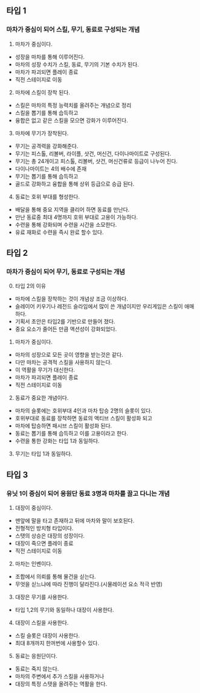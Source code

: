## 타입 1
### 마차가 중심이 되어 스킬, 무기, 동료로 구성되는 개념
1) 마차가 중심이다. 
  - 성장을 마차를 통해 이루어진다.
  - 마차의 성장 수치가 스킬, 동료, 무기의 기본 수치가 된다. 
  - 마차가 파괴되면 플레이 종료 
  - 직전 스테이지로 이동

2) 마차에 스킬이 장착 된다.
  - 스킬은 마차의 특정 능력치를 올려주는 개념으로 정리
  - 스킬을 뽑기를 통해 습득하고 
  - 융합은 없고 같은 스킬을 모으면 강화가 이루어진다. 

3) 마차에 무기가 장착된다.
  - 무기는 공격력을 강화해준다.
  - 무기는 피스톨, 리볼버, 라이플, 샷건, 머신건, 다이나마이트로 구성된다.
  - 무기는 총 24개이고 피스톨, 리볼버, 샷건, 머신건류로 등급이 나누어 진다.
  - 다이나마이트는 4의 배수에 존재  
  - 무기는 뽑기를 통해 습득하고 
  - 골드로 강화하고 융합을 통해 상위 등급으로 승급 된다. 
 
4) 동료는 호위 부대를 형성한다. 
  - 배달을 통해 중요 지역을 클리어 하면 동료를 만난다. 
  - 만난 동료중 최대 4명까지 호위 부대로 고용이 가능하다.
  - 수련을 통해 강화되며 수련을 시간을 소모한다.
  - 유료 재화로 수련을 즉시 완료 할수 있다.  

## 타입 2
### 마차가 중심이 되어 무기, 동료로 구성되는 개념
0) 타입 2의 이유
  - 마차에 스킬을 장착하는 것이 개념상 조금 이상하다.
  - 슬레이어 키우기나 레전드 슬라임에서 많이 쓴 개념이지만 우리게임은 스킬이 애매하다.
  - 기획서 초안은 타입2를 기반으로 만들어 졌다. 
  - 중요 요소가 줄어든 만큼 액션성이 강화되었다. 

1) 마차가 중심이다.
  - 마차의 성장으로 모든 곳이 영향을 받는것은 같다. 
  - 다만 마차는 공격적 스킬을 사용하지 않는다. 
  - 이 역활을 무기가 대신한다. 
  - 마차가 파괴되면 플레이 종료 
  - 직전 스테이지로 이동
   
2) 동료가 중요한 개념이다.  
  - 마차의 슬롯에는 호위부대 4인과 마차 탑승 2명의 슬롯이 있다. 
  - 호위부대로 동료를 장착하면 동료의 액티브 스킬이 활성화 되고 
  - 마차에 탑승하면 패시브 스킬이 활성화 된다. 
  - 동료는 뽑기를 통해 습득하고 이를 고용이라고 한다. 
  - 수련을 통한 강화는 타입 1과 동일하다.

3) 무기는 타입 1과 동일하다.

## 타입 3
### 유닛 1이 중심이 되어 응원단 동료 3명과 마차를 끌고 다니는 개념
1) 대장이 중심이다. 
  - 맨앞에 말을 타고 존재하고 뒤에 마차와 말이 보호된다. 
  - 전형적인 방치형 타입이다.
  - 스탯의 상승은 대장의 성장이다. 
  - 대장이 죽으면 플레이 종료 
  - 직전 스테이지로 이동

2) 마차는 인벤이다. 
  - 조합에서 의뢰를 통해 물건을 싣는다. 
  - 무엇을 싣느냐에 따라 진행이 달라진다.(시물레이션 요소 적극 반영) 
   
3) 대장은 무기를 사용한다.
  - 타입 1,2의 무기와 동일하나 대장이 사용한다.

4) 대장이 스킬을 사용한다.
  - 스킬 슬롯은 대장이 사용한다. 
  - 최대 8개까지 한꺼번에 사용할수 있다. 

5) 동료는 응원단이다. 
  - 동료는 죽지 않는다. 
  - 마차의 주변에서 추가 스킬을 사용하거나 
  - 대장의 특정 스탯을 올려주는 역활을 한다.














